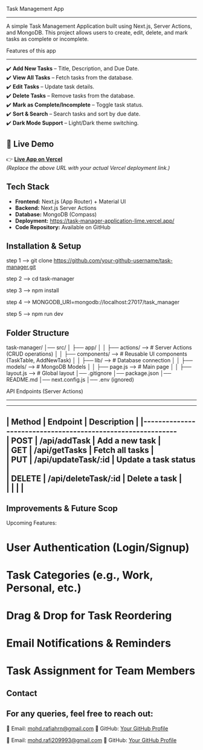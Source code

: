 Task Management App
________________________

A simple Task Management Application built using Next.js, Server Actions, and MongoDB.
This project allows users to create, edit, delete, and mark tasks as complete or incomplete.

Features of this app
________________________

✔️ **Add New Tasks** – Title, Description, and Due Date.  
✔️ **View All Tasks** – Fetch tasks from the database.  
✔️ **Edit Tasks** – Update task details.  
✔️ **Delete Tasks** – Remove tasks from the database.  
✔️ **Mark as Complete/Incomplete** – Toggle task status.  
✔️ **Sort & Search** – Search tasks and sort by due date.  
✔️ **Dark Mode Support** – Light/Dark theme switching. 

## 🚀 **Live Demo**  
👉 **[Live App on Vercel](https://your-vercel-app-url.com)**  
_(Replace the above URL with your actual Vercel deployment link.)_  


Tech Stack
----------------------
- **Frontend:** Next.js (App Router) + Material UI  
- **Backend:** Next.js Server Actions  
- **Database:** MongoDB (Compass)  
- **Deployment:** https://task-manager-application-lime.vercel.app/  
- **Code Repository:** Available on GitHub  

Installation & Setup
---------------------

step 1 --> git clone https://github.com/your-github-username/task-manager.git

step 2 --> cd task-manager

step 3 --> npm install

step 4 --> MONGODB_URI=mongodb://localhost:27017/task_manager

step 5 --> npm run dev


Folder Structure 
----------------------
task-manager/
│── src/
│   ├── app/
│   │   ├── actions/    -->    # Server Actions (CRUD operations)
│   │   ├── components/ -->    # Reusable UI components (TaskTable, AddNewTask)
│   │   ├── lib/        -->    # Database connection
│   │   ├── models/     -->    # MongoDB Models
│   │   ├── page.js     -->    # Main page
│   │   ├── layout.js   -->    # Global layout
│── .gitignore
│── package.json
│── README.md
│── next.config.js
│── .env (ignored)


API Endpoints (Server Actions)
___________________________________
_____________________________________________________________
| Method  |	  Endpoint	            |  Description          |
|------------------------------------------------------------                    
| POST	  |    /api/addTask	        |  Add a new task       |             
| GET	  |    /api/getTasks	    |  Fetch all tasks      |               
| PUT	  |    /api/updateTask/:id	|  Update a task status |        
| DELETE  |   /api/deleteTask/:id	|  Delete a task        |          
|         |                         |                       |
-------------------------------------------------------------

 Improvements & Future Scop
-------------------------------
Upcoming Features:

# User Authentication (Login/Signup)
# Task Categories (e.g., Work, Personal, etc.)
# Drag & Drop for Task Reordering
# Email Notifications & Reminders
# Task Assignment for Team Members

Contact
-------------
For any queries, feel free to reach out:
----------------------------------------

📧 Email: mohd.rafiahrn@gmail.com
🔗 GitHub: [Your GitHub Profile](https://github.com/mohdrafiahrn/task-manager-application)

📧 Email: mohd.rafi209993@gmail.com
🔗 GitHub: [Your GitHub Profile](https://github.com/mohammadrafi-ahrn/)
